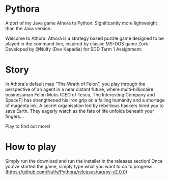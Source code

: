 # Pythora
A port of my Java game Athora to Python. Significantly more lightweight than the Java version.

Welcome to Athora. Athora is a strategy based puzzle game designed to be played in the command line, inspired by classic MS-DOS game Zork. Developed by @Nulfy (Dev Kapadia) for SDD Term 1 Assignment.

# Story
In Athora's default map "The Wrath of Felon", you play through the perspective of an agent in a near distant future, where multi-billionaire businessman Felon Muks (CEO of Tesca, The Interesting Company and SpaceF) has strengthened his iron grip on a failing humanity and a shortage of magenta ink. A secret organisation led by rebellious hackers hired you to save Earth. They eagerly watch as the fate of life unfolds beneath your fingers...

Play to find out more!

# How to play
Simply run the download and run the installer in the releases section! Once you've started the game, simply type what you want to do to progress. (https://github.com/Nulfy/Pythora/releases/tag/py-v2.0.0)

